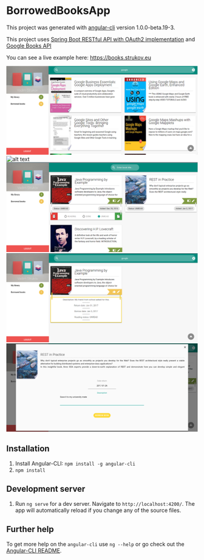 # BorrowedBooksApp

This project was generated with [angular-cli](https://github.com/angular/angular-cli) version 1.0.0-beta.19-3.

This project uses [Spring Boot RESTful API with OAuth2 implementation](https://github.com/vadimstrukov/borrowed-books-api) and [Google Books API](https://developers.google.com/books/docs/overview)

You can see a live example here: https://books.strukov.eu 

![alt text](https://github.com/vadimstrukov/borrowed-books-app/blob/master/git_pictures/search.png "Search")
![alt text](https://github.com/vadimstrukov/borrowed-books-app/blob/master/git_pictures/book_info.png "Book info")
![alt text](https://github.com/vadimstrukov/borrowed-books-app/blob/master/git_pictures/library.png "Library")
![alt text](https://github.com/vadimstrukov/borrowed-books-app/blob/master/git_pictures/borrowed.png "Borrowed")
![alt text](https://github.com/vadimstrukov/borrowed-books-app/blob/master/git_pictures/borrow.png "Borrow")



## Installation
1. Install Angular-CLI: `npm install -g angular-cli`
2. `npm install`

## Development server 
1. Run `ng serve` for a dev server. Navigate to `http://localhost:4200/`. The app will automatically reload if you change any of the source files.

## Further help

To get more help on the `angular-cli` use `ng --help` or go check out the [Angular-CLI README](https://github.com/angular/angular-cli/blob/master/README.md).
